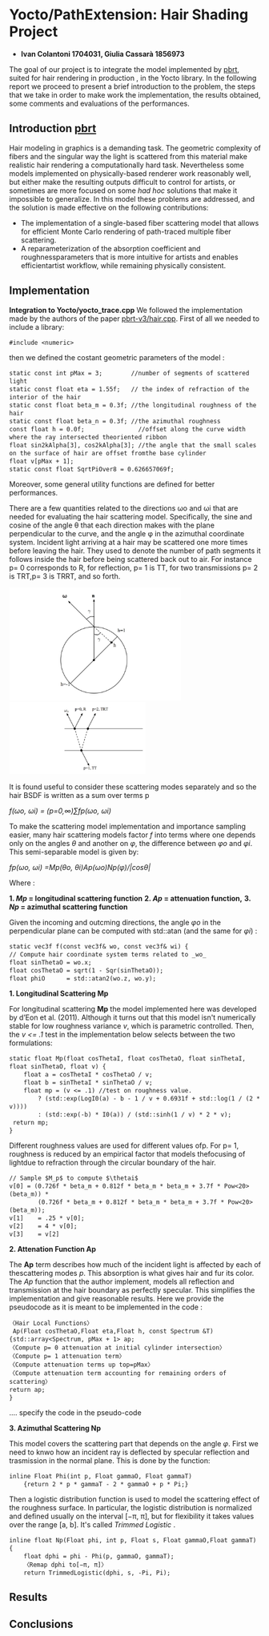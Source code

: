 # Yocto/PathExtension: Hair Shading Project
- **Ivan Colantoni 1704031, Giulia Cassarà 1856973**

The goal of our project is to integrate the model implemented by [pbrt](https://www.pbrt.org/hair.pdf), suited for hair rendering in production , in the Yocto library. In the following report we proceed to present a brief introduction to the problem, the steps that we take in order to make work the implementation, the results obtained, some comments and evaluations of the performances. 

## Introduction [pbrt](https://www.pbrt.org/hair.pdf)

Hair modeling in graphics is a demanding task. The geometric complexity of fibers and the singular way the light is scattered from this material make realistic hair rendering a computationally hard task. Nevertheless some models implemented on physically-based renderer work reasonably well, but either make the resulting outputs difficult to control for artists, or sometimes are more focused on some *had hoc* solutions that make it impossible to generalize. 
In this model these problems are addressed, and the solution is made effective on the following contributions:
* The implementation of a single-based fiber scattering model that allows for efficient Monte Carlo rendering of path-traced multiple fiber scattering.
* A reparameterization of the absorption coefficient and roughnessparameters that is more intuitive for artists and enables efficientartist workflow, while remaining physically consistent.


## Implementation 
**Integration to Yocto/yocto_trace.cpp** 
We followed the implementation made by the authors of the paper [pbrt-v3/hair.cpp](https://github.com/mmp/pbrt-v3/blob/master/src/materials/hair.cpp). First of all we needed to include a library: 

    #include <numeric>

then we defined the costant geometric parameters of the model :

    static const int pMax = 3;        //number of segments of scattered light
    static const float eta = 1.55f;   // the index of refraction of the interior of the hair
    static const float beta_m = 0.3f; //the longitudinal roughness of the hair
    static const float beta_n = 0.3f; //the azimuthal roughness
    const float h = 0.0f;               //offset along the curve width where the ray intersected theoriented ribbon  
    float sin2kAlpha[3], cos2kAlpha[3]; //the angle that the small scales on the surface of hair are offset fromthe base cylinder
    float v[pMax + 1];
    static const float SqrtPiOver8 = 0.626657069f;

Moreover, some general utility functions are defined for better performances. 

There are a few quantities related to the directions ωo and ωi that are needed for evaluating the hair scattering model. Specifically, the sine and cosine of the angle θ that each direction makes with the plane perpendicular to the curve, and the angle φ in the azimuthal coordinate system.
Incident light arriving at a hair may be scattered one more times before leaving the hair. They used to denote the number of path segments it follows inside the hair before being scattered back out to air. For instance p= 0 corresponds to R, for reflection, p= 1 is TT, for two transmissions p= 2 is TRT,p= 3 is TRRT, and so forth.


![alt text](geometry.png "Geometry Configuration")
![alt text](geometry2.png "Geometry Configuration2")


It is found useful to consider these scattering modes separately and so the hair BSDF is written as a sum over terms p


*f(ωo, ωi) = (p=0,∞)∑fp(ωo, ωi)*


To make the scattering model implementation and importance sampling easier, many hair scattering models factor *f* into terms where one depends only on the angles *θ* and another on *φ*, the difference between *φo* and *φi*. This semi-separable model is given by:


*fp(ωo, ωi) =Mp(θo, θi)Ap(ωo)Np(φ)/|cosθ|*


Where :


**1. *Mp* = longitudinal scattering function**
**2. *Ap* = attenuation function,**
**3. *Np* = azimuthal scattering function**

Given the incoming and outcming directions, the angle *φo* in the perpendicular plane can be computed with std::atan (and the same for *φi*) : 

    static vec3f f(const vec3f& wo, const vec3f& wi) {
    // Compute hair coordinate system terms related to _wo_
    float sinThetaO = wo.x;
    float cosThetaO = sqrt(1 - Sqr(sinThetaO));
    float phiO      = std::atan2(wo.z, wo.y);

**1. Longitudinal Scattering Mp**


For longitudinal scattering **Mp** the model implemented here was developed by d’Eon et al. (2011). Although it turns out that this model isn't numerically stable for low roughness variance *v*, which is parametric controlled. Then, the *v <= .1* test in the implementation below selects between the two formulations:

    static float Mp(float cosThetaI, float cosThetaO, float sinThetaI,
    float sinThetaO, float v) {
        float a = cosThetaI * cosThetaO / v;
        float b = sinThetaI * sinThetaO / v;
        float mp = (v <= .1) //test on roughness value.
            ? (std::exp(LogI0(a) - b - 1 / v + 0.6931f + std::log(1 / (2 * v))))
            : (std::exp(-b) * I0(a)) / (std::sinh(1 / v) * 2 * v);
     return mp;
    }


Different roughness values are used for different values ofp. For p= 1, roughness is reduced by an empirical factor that models thefocusing of lightdue to refraction through the circular boundary of the hair.

    // Sample $M_p$ to compute $\thetai$
    v[0] = (0.726f * beta_m + 0.812f * beta_m * beta_m + 3.7f * Pow<20>(beta_m)) *
            (0.726f * beta_m + 0.812f * beta_m * beta_m + 3.7f * Pow<20>(beta_m));
    v[1]    = .25 * v[0];
    v[2]    = 4 * v[0];
    v[3]    = v[2]


**2. Attenation Function Ap**


The **Ap** term describes how much of the incident light is affected by each of thescattering modes *p*. This absorption is what gives hair and fur its color. The *Ap* function that the author implement, models all reflection and transmission at the hair boundary as perfectly specular. This simplifies the implementation and give reasonable results. Here we provide the pseudocode as it is meant to be implemented in the code : 
    
    
    〈Hair Local Functions〉 
     Ap(Float cosThetaO,Float eta,Float h, const Spectrum &T) {std::array<Spectrum, pMax + 1> ap;
    〈Compute p= 0 attenuation at initial cylinder intersection〉
    〈Compute p= 1 attenuation term〉
    〈Compute attenuation terms up top=pMax〉
    〈Compute attenuation term accounting for remaining orders of scattering〉
    return ap;
    }


.... specify the code in the pseudo-code


**3. Azimuthal Scattering Np**

This model covers the scattering part that depends on the angle *φ*. First we need to knwo how an incident ray is deflected by specular reflection and trasmission in the normal plane. This is done by the function: 


    inline Float Phi(int p, Float gammaO, Float gammaT) 
        {return 2 * p * gammaT - 2 * gammaO + p * Pi;}     


Then a logistic distribution function is used to model the scattering effect of the roughness surface. In particular, the logistic distribution is normalized and defined usually on the interval [−π, π], but for flexibility it takes values over the range [a, b]. It's called *Trimmed Logistic* .

    inline float Np(Float phi, int p, Float s, Float gammaO,Float gammaT) {
        float dphi = phi - Phi(p, gammaO, gammaT);
        〈Remap dphi to[−π, π]〉
        return TrimmedLogistic(dphi, s, -Pi, Pi);

## Results


## Conclusions 